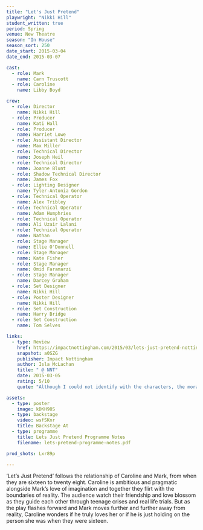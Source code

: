 ```yaml
---
title: "Let's Just Pretend"
playwright: "Nikki Hill"
student_written: true
period: Spring
venue: New Theatre
season: "In House"
season_sort: 250
date_start: 2015-03-04
date_end: 2015-03-07

cast:
  - role: Mark
    name: Carn Truscott
  - role: Caroline
    name: Libby Boyd

crew:
  - role: Director
    name: Nikki Hill
  - role: Producer
    name: Kati Hall
  - role: Producer
    name: Harriet Lowe
  - role: Assistant Director
    name: Max Miller
  - role: Technical Director
    name: Joseph Heil
  - role: Technical Director
    name: Joanne Blunt
  - role: Shadow Technical Director
    name: James Fox
  - role: Lighting Designer
    name: Tyler-Antonia Gordon
  - role: Technical Operator
    name: Alex Tribley
  - role: Technical Operator
    name: Adam Humphries
  - role: Technical Operator
    name: Ali Uzair Lalani
  - role: Technical Operator
    name: Nathan
  - role: Stage Manager
    name: Ellie O'Donnell
  - role: Stage Manager
    name: Kate Fisher
  - role: Stage Manager
    name: Omid Faramarzi
  - role: Stage Manager
    name: Darcey Graham
  - role: Set Designer
    name: Nikki Hill
  - role: Poster Designer
    name: Nikki Hill
  - role: Set Construction
    name: Harry Bridge
  - role: Set Construction
    name: Tom Selves

links:
  - type: Review
    href: https://impactnottingham.com/2015/03/lets-just-pretend-nottingham-new-theatre/
    snapshot: a0SZG
    publisher: Impact Nottingham
    author: Isla McLachan
    title: " @ NNT"
    date: 2015-03-05
    rating: 5/10
    quote: "Although I could not identify with the characters, the moral is accessible for any young person, and the play is well written and enjoyable."

assets:
  - type: poster
    image: kDKH98S
  - type: backstage
    video: wsfSKnr
    title: Backstage At
  - type: programme
    title: Lets Just Pretend Programme Notes
    filename: lets-pretend-programme-notes.pdf

prod_shots: Lxr89p

---
```


‘Let’s Just Pretend’ follows the relationship of Caroline and Mark, from when they are sixteen to twenty eight. Caroline is ambitious and pragmatic alongside Mark’s love of imagination and together they flirt with the boundaries of reality. The audience watch their friendship and love blossom as they guide each other through teenage crises and real life trials. But as the play flashes forward and Mark moves further and further away from reality, Caroline wonders if he truly loves her or if he is just holding on the person she was when they were sixteen.
